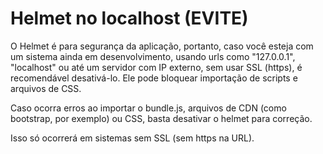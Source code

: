 # Helmet no localhost (EVITE)

O Helmet é para segurança da aplicação, portanto, caso você esteja com um sistema ainda em desenvolvimento, usando urls como "127.0.0.1", "localhost" ou até um servidor com IP externo, sem usar SSL (https), é recomendável desativá-lo. Ele pode bloquear importação de scripts e arquivos de CSS.

Caso ocorra erros ao importar o bundle.js, arquivos de CDN (como bootstrap, por exemplo) ou CSS, basta desativar o helmet para correção.

Isso só ocorrerá em sistemas sem SSL (sem https na URL).